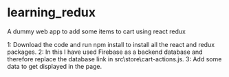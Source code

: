 # learning_redux
A dummy web app to add some items to cart using react redux


1: Download the code and run npm install to install all the react and redux packages.
2: In this I have used Firebase as a backend database and therefore replace the database link in src\store\cart-actions.js.
3: Add some data to get displayed in the page.
